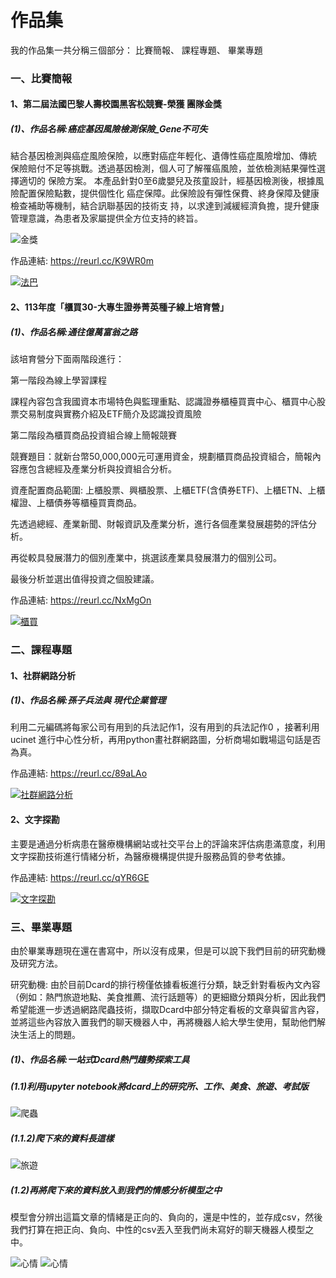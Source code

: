 # 作品集

我的作品集一共分稱三個部分：&nbsp;比賽簡報、&nbsp;課程專題、&nbsp;畢業專題


### 一、比賽簡報


#### 1、第二屆法國巴黎人壽校園黑客松競賽-榮獲 **團隊金獎**

##### (1)、作品名稱:癌症基因風險檢測保險_Gene不可失

結合基因檢測與癌症風險保險，以應對癌症年輕化、遺傳性癌症風險增加、傳統 保險賠付不足等挑戰。透過基因檢測，個人可了解罹癌風險，並依檢測結果彈性選擇適切的 保險方案。 本產品針對0至6歲嬰兒及孩童設計，經基因檢測後，根據風險配置保險點數，提供個性化 癌症保障。此保險設有彈性保費、終身保障及健康檢查補助等機制，結合訊聯基因的技術支 持，以求達到減緩經濟負擔，提升健康管理意識，為患者及家屬提供全方位支持的終旨。


![金獎](金獎.png)

作品連結:
https://reurl.cc/K9WR0m


[![法巴](法巴.png)](癌症基因風險檢測保險_Gene不可失.pdf)


#### 2、113年度「櫃買30-大專生證券菁英種子線上培育營」

##### (1)、作品名稱:通往億萬富翁之路

該培育營分下面兩階段進行：

第一階段為線上學習課程 

課程內容包含我國資本市場特色與監理重點、認識證券櫃檯買賣中心、櫃買中心股票交易制度與實務介紹及ETF簡介及認識投資風險

第二階段為櫃買商品投資組合線上簡報競賽

競賽題目：就新台幣50,000,000元可運用資金，規劃櫃買商品投資組合，簡報內容應包含總經及產業分析與投資組合分析。

資產配置商品範圍: 上櫃股票、興櫃股票、上櫃ETF(含債券ETF)、上櫃ETN、上櫃權證、上櫃債券等櫃檯買賣商品。


先透過總經、產業新聞、財報資訊及產業分析，進行各個產業發展趨勢的評估分析。

再從較具發展潛力的個別產業中，挑選該產業具發展潛力的個別公司。

最後分析並選出值得投資之個股建議。


作品連結:
https://reurl.cc/NxMgOn

[![櫃買](櫃買1.png)](櫃買中心比賽.pdf)


### 二、課程專題


#### 1、社群網路分析


##### (1)、作品名稱:孫子兵法與 現代企業管理


利用二元編碼將每家公司有用到的兵法記作1，沒有用到的兵法記作0 ，接著利用ucinet 進行中心性分析，再用python畫社群網路圖，分析商場如戰場這句話是否為真。

作品連結:
https://reurl.cc/89aLAo

[![社群網路分析](社群網路.png)](孫子兵法與現代企業管理1.pdf)

#### 2、文字探勘

主要是通過分析病患在醫療機構網站或社交平台上的評論來評估病患滿意度，利用文字探勘技術進行情緒分析，為醫療機構提供提升服務品質的參考依據。

作品連結:
https://reurl.cc/qYR6GE

[![文字探勘](文字探勘.png)](文字探勘導論課程專題企劃書第十三組.pptx(2).pdf)

### 三、畢業專題

由於畢業專題現在還在書寫中，所以沒有成果，但是可以說下我們目前的研究動機及研究方法。

研究動機:
由於目前Dcard的排行榜僅依據看板進行分類，缺乏針對看板內文內容（例如：熱門旅遊地點、美食推薦、流行話題等）的更細緻分類與分析，因此我們希望能進一步透過網路爬蟲技術，擷取Dcard中部分特定看板的文章與留言內容，並將這些內容放入置我們的聊天機器人中，再將機器人給大學生使用，幫助他們解決生活上的問題。

##### (1)、作品名稱:一站式Dcard熱門趨勢探索工具

##### (1.1)利用jupyter notebook將dcard上的研究所、工作、美食、旅遊、考試版
![爬蟲](爬蟲.png)

##### (1.1.2)爬下來的資料長這樣
![旅遊](旅遊.png)

##### (1.2)再將爬下來的資料放入到我們的情感分析模型之中

模型會分辨出這篇文章的情緒是正向的、負向的，還是中性的，並存成csv，然後我們打算在把正向、負向、中性的csv丟入至我們尚未寫好的聊天機器人模型之中。

![心情](心情.png)
![心情](心情(2).png)
